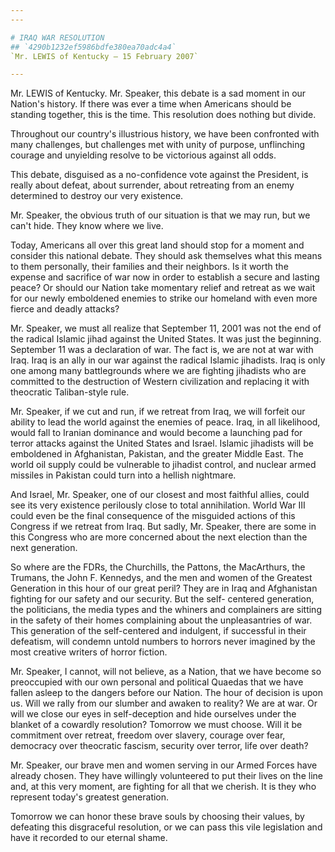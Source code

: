 ```yaml
---
---

# IRAQ WAR RESOLUTION
## `4290b1232ef5986bdfe380ea70adc4a4`
`Mr. LEWIS of Kentucky — 15 February 2007`

---
```



Mr. LEWIS of Kentucky. Mr. Speaker, this debate is a sad moment in 
our Nation's history. If there was ever a time when Americans should be 
standing together, this is the time. This resolution does nothing but 
divide.

Throughout our country's illustrious history, we have been confronted 
with many challenges, but challenges met with unity of purpose, 
unflinching courage and unyielding resolve to be victorious against all 
odds.

This debate, disguised as a no-confidence vote against the President, 
is really about defeat, about surrender, about retreating from an enemy 
determined to destroy our very existence.

Mr. Speaker, the obvious truth of our situation is that we may run, 
but we can't hide. They know where we live.

Today, Americans all over this great land should stop for a moment 
and consider this national debate. They should ask themselves what this 
means to them personally, their families and their neighbors. Is it 
worth the expense and sacrifice of war now in order to establish a 
secure and lasting peace? Or should our Nation take momentary relief 
and retreat as we wait for our newly emboldened enemies to strike our 
homeland with even more fierce and deadly attacks?

Mr. Speaker, we must all realize that September 11, 2001 was not the 
end of the radical Islamic jihad against the United States. It was just 
the beginning. September 11 was a declaration of war. The fact is, we 
are not at war with Iraq. Iraq is an ally in our war against the 
radical Islamic jihadists. Iraq is only one among many battlegrounds 
where we are fighting jihadists who are committed to the destruction of 
Western civilization and replacing it with theocratic Taliban-style 
rule.

Mr. Speaker, if we cut and run, if we retreat from Iraq, we will 
forfeit our ability to lead the world against the enemies of peace. 
Iraq, in all likelihood, would fall to Iranian dominance and would 
become a launching pad for terror attacks against the United States and 
Israel. Islamic jihadists will be emboldened in Afghanistan, Pakistan, 
and the greater Middle East. The world oil supply could be vulnerable 
to jihadist control, and nuclear armed missiles in Pakistan could turn 
into a hellish nightmare.

And Israel, Mr. Speaker, one of our closest and most faithful allies, 
could see its very existence perilously close to total annihilation. 
World War III could even be the final consequence of the misguided 
actions of this Congress if we retreat from Iraq. But sadly, Mr. 
Speaker, there are some in this Congress who are more concerned about 
the next election than the next generation.

So where are the FDRs, the Churchills, the Pattons, the MacArthurs, 
the Trumans, the John F. Kennedys, and the men and women of the 
Greatest Generation in this hour of our great peril? They are in Iraq 
and Afghanistan fighting for our safety and our security. But the self-
centered generation, the politicians, the media types and the whiners 
and complainers are sitting in the safety of their homes complaining 
about the unpleasantries of war. This generation of the self-centered 
and indulgent, if successful in their defeatism, will condemn untold 
numbers to horrors never imagined by the most creative writers of 
horror fiction.

Mr. Speaker, I cannot, will not believe, as a Nation, that we have 
become so preoccupied with our own personal and political Quaedas that 
we have fallen asleep to the dangers before our Nation. The hour of 
decision is upon us. Will we rally from our slumber and awaken to 
reality? We are at war. Or will we close our eyes in self-deception and 
hide ourselves under the blanket of a cowardly resolution? Tomorrow we 
must choose. Will it be commitment over retreat, freedom over slavery, 
courage over fear, democracy over theocratic fascism, security over 
terror, life over death?

Mr. Speaker, our brave men and women serving in our Armed Forces have 
already chosen. They have willingly volunteered to put their lives on 
the line and, at this very moment, are fighting for all that we 
cherish. It is they who represent today's greatest generation.

Tomorrow we can honor these brave souls by choosing their values, by 
defeating this disgraceful resolution, or we can pass this vile 
legislation and have it recorded to our eternal shame.